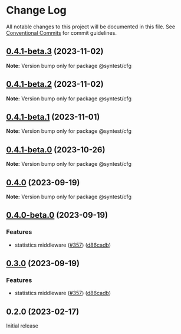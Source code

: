 # Change Log

All notable changes to this project will be documented in this file.
See [Conventional Commits](https://conventionalcommits.org) for commit guidelines.

## [0.4.1-beta.3](https://github.com/syntest-framework/syntest-framework/compare/@syntest/cfg@0.4.1-beta.2...@syntest/cfg@0.4.1-beta.3) (2023-11-02)

**Note:** Version bump only for package @syntest/cfg

## [0.4.1-beta.2](https://github.com/syntest-framework/syntest-framework/compare/@syntest/cfg@0.4.1-beta.1...@syntest/cfg@0.4.1-beta.2) (2023-11-02)

**Note:** Version bump only for package @syntest/cfg

## [0.4.1-beta.1](https://github.com/syntest-framework/syntest-framework/compare/@syntest/cfg@0.4.1-beta.0...@syntest/cfg@0.4.1-beta.1) (2023-11-01)

**Note:** Version bump only for package @syntest/cfg

## [0.4.1-beta.0](https://github.com/syntest-framework/syntest-framework/compare/@syntest/cfg@0.4.0...@syntest/cfg@0.4.1-beta.0) (2023-10-26)

**Note:** Version bump only for package @syntest/cfg

## [0.4.0](https://github.com/syntest-framework/syntest-framework/compare/@syntest/cfg@0.4.0-beta.0...@syntest/cfg@0.4.0) (2023-09-19)

**Note:** Version bump only for package @syntest/cfg

## [0.4.0-beta.0](https://github.com/syntest-framework/syntest-framework/compare/@syntest/cfg@0.3.0-beta.20...@syntest/cfg@0.4.0-beta.0) (2023-09-19)

### Features

- statistics middleware ([#357](https://github.com/syntest-framework/syntest-framework/issues/357)) ([d86cadb](https://github.com/syntest-framework/syntest-framework/commit/d86cadb23523ce89688e98cc0805a8fee31e531d))

## [0.3.0](https://github.com/syntest-framework/syntest-framework/compare/@syntest/cfg@0.3.0-beta.20...@syntest/cfg@0.3.0) (2023-09-19)

### Features

- statistics middleware ([#357](https://github.com/syntest-framework/syntest-framework/issues/357)) ([d86cadb](https://github.com/syntest-framework/syntest-framework/commit/d86cadb23523ce89688e98cc0805a8fee31e531d))

## 0.2.0 (2023-02-17)

Initial release
